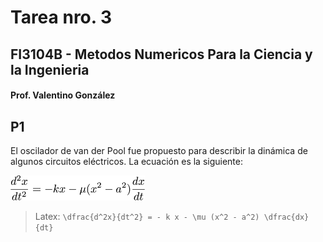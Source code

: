 # Tarea nro. 3
## FI3104B - Metodos Numericos Para la Ciencia y la Ingenieria
#### Prof. Valentino González

## P1
El oscilador de van der Pool fue propuesto para describir la dinámica de algunos circuitos eléctricos. La ecuación es la siguiente:

<img src='eqs/van_der_pool_1.png' alt='van de Pool eqn.' height='40'>

> Latex:
    `\dfrac{d^2x}{dt^2} = - k x - \mu (x^2 - a^2) \dfrac{dx}{dt}`
